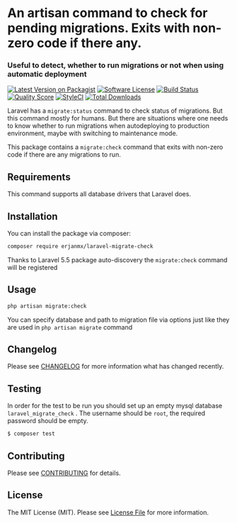 # An artisan command to check for pending migrations. Exits with non-zero code if there any. 

### Useful to detect, whether to run migrations or not when using automatic deployment

[![Latest Version on Packagist](https://img.shields.io/packagist/v/erjanmx/laravel-migrate-check.svg?style=flat-square)](https://packagist.org/packages/erjanmx/laravel-migrate-check)
[![Software License](https://img.shields.io/badge/license-MIT-brightgreen.svg?style=flat-square)](LICENSE.md)
[![Build Status](https://img.shields.io/travis/spatie/laravel-migrate-fresh/master.svg?style=flat-square)](https://travis-ci.org/spatie/laravel-migrate-fresh)
[![Quality Score](https://img.shields.io/scrutinizer/g/spatie/laravel-migrate-fresh.svg?style=flat-square)](https://scrutinizer-ci.com/g/spatie/laravel-migrate-fresh)
[![StyleCI](https://styleci.io/repos/78428025/shield?branch=master)](https://styleci.io/repos/78428025)
[![Total Downloads](https://img.shields.io/packagist/dt/spatie/laravel-migrate-fresh.svg?style=flat-square)](https://packagist.org/packages/spatie/laravel-migrate-fresh)

Laravel has a `migrate:status` command to check status of migrations. But this command mostly for humans. But there are situations where one needs to know whether to run migrations when autodeploying to production environment, maybe with switching to maintenance mode.

This package contains a `migrate:check` command that exits with non-zero code if there are any migrations to run.

## Requirements

This command supports all database drivers that Laravel does.

## Installation

You can install the package via composer:

```bash
composer require erjanmx/laravel-migrate-check
```

Thanks to Laravel 5.5 package auto-discovery the `migrate:check` command will be registered

## Usage

```bash
php artisan migrate:сheck
```

You can specify database and path to migration file via options just like they are used in `php artisan migrate` command

## Changelog

Please see [CHANGELOG](CHANGELOG.md) for more information what has changed recently.

## Testing

In order for the test to be run you should set up an empty mysql database `laravel_migrate_check` . The username should be `root`, the required password should be empty.

``` bash
$ composer test
```

## Contributing

Please see [CONTRIBUTING](CONTRIBUTING.md) for details.

## License

The MIT License (MIT). Please see [License File](LICENSE.md) for more information.
